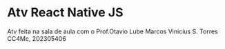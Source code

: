 # Atv React Native JS

Atv feita na sala de aula com o Prof.Otavio Lube
Marcos Vinicius S. Torres 
CC4Mc, 202305406
